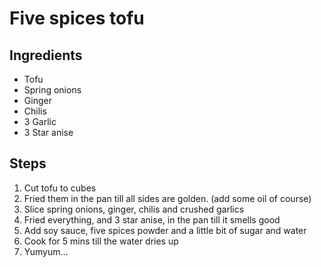 # Five spices tofu

## Ingredients

- Tofu
- Spring onions
- Ginger
- Chilis
- 3 Garlic
- 3 Star anise

## Steps

1. Cut tofu to cubes
1. Fried them in the pan till all sides are golden. (add some oil of course)
1. Slice spring onions, ginger, chilis and crushed garlics
1. Fried everything, and 3 star anise, in the pan till it smells good
1. Add soy sauce, five spices powder and a little bit of sugar and water
1. Cook for 5 mins till the water dries up
1. Yumyum...
